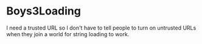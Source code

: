 # Boys3Loading
I need a trusted URL so I don't have to tell people to turn on untrusted URLs when they join a world for string loading to work.
